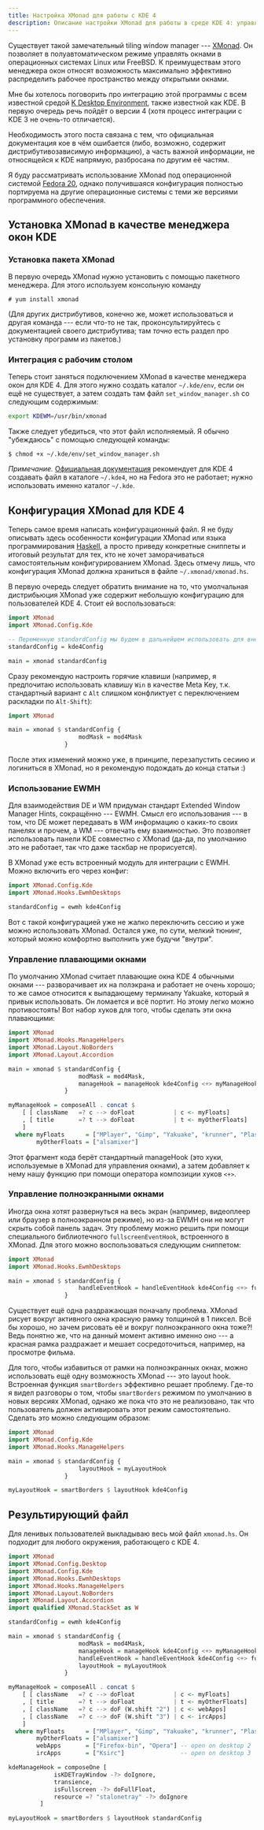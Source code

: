 ```yaml
---
title: Настройка XMonad для работы с KDE 4
description: Описание настройки XMonad для работы в среде KDE 4: управление окнами, панелями инструментов, полноэкранным режимом.
---
```


Существует такой замечательный tiling window manager --- [XMonad](http://xmonad.org/). Он позволяет в полуавтоматическом режиме  управлять окнами в операционных системах Linux или FreeBSD. К преимуществам этого менеджера окон относят возможность максимально эффективно распределить рабочее пространство между открытыми окнами.

Мне бы хотелось поговорить про интеграцию этой программы с всем известной средой [K Desktop Environment](http://www.kde.org/), также известной как KDE. В первую очередь речь пойдёт о версии 4 (хотя процесс интеграции с KDE 3 не очень-то отличается).

Необходимость этого поста связана с тем, что официальная документация кое в чём ошибается (либо, возможно, содержит дистрибутивозависимую информацию), а часть важной информации, не относящейся к KDE напрямую, разбросана по другим её частям.

Я буду рассматривать использование XMonad под операционной системой [Fedora 20](http://fedoraproject.org/), однако получившаяся конфигурация полностью портируема на другие операционные системы с теми же версиями программного обеспечения.

## Установка XMonad в качестве менеджера окон KDE

### Установка пакета XMonad

В первую очередь XMonad нужно установить с помощью пакетного менеджера. Для этого используем консольную команду

    # yum install xmonad

(Для других дистрибутивов, конечно же, может использоваться и другая команда --- если что-то не так, проконсультируйтесь с документацией своего дистрибутива; там *точно* есть раздел про установку программ из пакетов.)

### Интеграция с рабочим столом

Теперь стоит заняться подключением XMonad в качестве менеджера окон для KDE 4. Для этого нужно создать каталог `~/.kde/env`, если он ещё не существует, а затем создать там файл `set_window_manager.sh` со следующим содержимым:

```bash
export KDEWM=/usr/bin/xmonad
```

Также следует убедиться, что этот файл исполняемый. Я обычно "убеждаюсь" с помощью следующей команды:

    $ chmod +x ~/.kde/env/set_window_manager.sh

*Примечание.* [Официальная документация](http://www.haskell.org/haskellwiki/Xmonad/Using_xmonad_in_KDE) рекомендует для KDE 4 создавать файл в каталоге `~/.kde4`, но на Fedora это не работает; нужно использовать именно каталог `~/.kde`.

## Конфигурация XMonad для KDE 4

Теперь самое время написать конфигурационный файл. Я не буду описывать здесь особенности конфигурации XMonad или языка программирования [Haskell](http://www.haskell.org/), а просто приведу конкретные сниппеты и итоговый результат для тех, кто не хочет заморачиваться самостоятельным конфигурированием XMonad. Здесь отмечу лишь, что конфигурация XMonad должна храниться в файле `~/.xmonad/xmonad.hs`.

В первую очередь следует обратить внимание на то, что умолчальная дистрибьюция XMonad уже содержит небольшую конфигурацию для пользователей KDE 4. Стоит ей воспользоваться:

```haskell
import XMonad
import XMonad.Config.Kde

-- Переменную standardConfig мы будем в дальнейшем использовать для внесения модификаций
standardConfig = kde4Config

main = xmonad standardConfig
```

Сразу рекомендую настроить горячие клавиши (например, я предпочитаю использовать клавишу `Win` в качестве Meta Key, т.к. стандартный вариант с `Alt` слишком конфликтует с переключением раскладки по `Alt-Shift`):

```haskell
import XMonad

main = xmonad $ standardConfig {
                    modMask = mod4Mask
                }
```

После этих изменений можно уже, в принципе, перезапустить сесиию и логиниться в XMonad, но я рекомендую подождать до конца статьи :)

### Использование EWMH

Для взаимодействия DE и WM придуман стандарт Extended Window Manager Hints, сокращённо --- EWMH. Смысл его использования --- в том, что DE может передавать в WM информацию о каких-то своих панелях и прочем, а WM --- отвечать ему взаимностью. Это позволяет использовать панели KDE совместно с XMonad (да-да, по умолчанию это не работает, так что даже таскбар не прорисуется).

В XMonad уже есть встроенный модуль для интеграции с EWMH. Можно включить его через конфиг:

```haskell
import XMonad.Config.Kde
import XMonad.Hooks.EwmhDesktops

standardConfig = ewmh kde4Config
```

Вот с такой конфигурацией уже не жалко переключить сессию и уже можно использовать XMonad. Остался уже, по сути, мелкий тюнинг, который можно комфортно выполнить уже будучи "внутри".

### Управление плавающими окнами

По умолчанию XMonad считает плавающие окна KDE 4 обычными окнами --- разворачивает их на полэкрана и работает не очень хорошо; то же самое относится к выпадающему терминалу Yakuake, который я привык использовать. Он ломается и всё портит. Но этому легко можно противостоять! Вот набор хуков для того, чтобы сделать эти окна плавающими:

```haskell
import XMonad
import XMonad.Hooks.ManageHelpers
import XMonad.Layout.NoBorders
import XMonad.Layout.Accordion

main = xmonad $ standardConfig {
                    modMask = mod4Mask,
                    manageHook = manageHook kde4Config <+> myManageHook
                }

myManageHook = composeAll . concat $
    [ [ className   =? c --> doFloat           | c <- myFloats]
    , [ title       =? t --> doFloat           | t <- myOtherFloats]
    ]
  where myFloats      = ["MPlayer", "Gimp", "Yakuake", "krunner", "Plasma-desktop"]
        myOtherFloats = ["alsamixer"]
```

Этот фрагмент кода берёт стандартный manageHook (это хуки, используемые в XMonad для управления окнами), а затем добавляет к нему нашу функцию при помощи оператора композиции хуков `<+>`.

### Управление полноэкранными окнами

Иногда окна хотят развернуться на весь экран (например, видеоплеер или браузер в полноэкранном режиме), но из-за EWMH они не могут скрыть собой панель задач. Эту проблему можно решить при помощи специального библиотечного `fullscreenEventHook`, встроенного в XMonad. Для этого можно воспользоваться следующим сниппетом:

```haskell
import XMonad
import XMonad.Hooks.EwmhDesktops

main = xmonad $ standardConfig {
                    handleEventHook = handleEventHook kde4Config <+> fullscreenEventHook
                }
```

Существует ещё одна раздражающая поначалу проблема. XMonad рисует вокруг активного окна красную рамку толщиной в 1 пиксел. Всё бы хорошо, но зачем рисовать её и вокруг полноэкранного окна тоже?! Ведь понятно же, что на данный момент активно именно оно --- а красная рамка раздражает и мешает сосредоточиться, например, на просмотре фильма.

Для того, чтобы избавиться от рамки на полноэкранных окнах, можно использовать ещё одну возможность XMonad --- это layout hook. Встроенная функция `smartBorders` эффективно решает проблему. Где-то я видел разговоры о том, чтобы `smartBorders` режимом по умолчанию в новых версиях XMonad, однако же пока что это не реализовано, так что пользователь должен активировать этот режим самостоятельно. Сделать это можно следующим образом:

```haskell
import XMonad
import XMonad.Config.Kde
import XMonad.Hooks.ManageHelpers

main = xmonad $ standardConfig {
                    layoutHook = myLayoutHook
                }

myLayoutHook = smartBorders $ layoutHook kde4Config
```



## Результирующий файл

Для ленивых пользователей выкладываю весь мой файл `xmonad.hs`. Он подходит для любого окружения, работающего с KDE 4.

```haskell
import XMonad
import XMonad.Config.Desktop
import XMonad.Config.Kde
import XMonad.Hooks.EwmhDesktops
import XMonad.Hooks.ManageHelpers
import XMonad.Layout.NoBorders
import XMonad.Layout.Accordion
import qualified XMonad.StackSet as W

standardConfig = ewmh kde4Config

main = xmonad $ standardConfig {
                    modMask = mod4Mask,
                    manageHook = manageHook kde4Config <+> myManageHook,
                    handleEventHook = handleEventHook kde4Config <+> fullscreenEventHook,
                    layoutHook = myLayoutHook
                }

myManageHook = composeAll . concat $
    [ [ className   =? c --> doFloat           | c <- myFloats]
    , [ title       =? t --> doFloat           | t <- myOtherFloats]
    , [ className   =? c --> doF (W.shift "2") | c <- webApps]
    , [ className   =? c --> doF (W.shift "3") | c <- ircApps]
    ]
  where myFloats      = ["MPlayer", "Gimp", "Yakuake", "krunner", "Plasma-desktop"]
        myOtherFloats = ["alsamixer"]
        webApps       = ["Firefox-bin", "Opera"] -- open on desktop 2
        ircApps       = ["Ksirc"]                -- open on desktop 3

kdeManageHook = composeOne [
             isKDETrayWindow -?> doIgnore,
             transience,
             isFullscreen -?> doFullFloat,
             resource =? "stalonetray" -?> doIgnore
         ]

myLayoutHook = smartBorders $ layoutHook standardConfig
```

